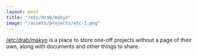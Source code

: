 ```yaml
---
layout: post
title: "/etc/drab/makyo"
image: "/assets/projects/etc-1.png"
---
```


[/etc/drab/makyo](http://etc.drab-makyo.com) is a place to store one-off projects without a page of their own, along with documents and other things to share.

